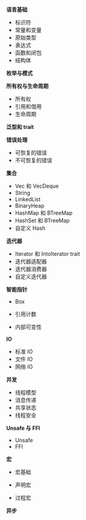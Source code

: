 **语言基础**

-   标识符
-   常量和变量
-   原始类型
-   表达式
-   函数和闭包
-   结构体

**枚举与模式**

**所有权与生命周期**

-   所有权
-   引用和借用
-   生命周期

**泛型和 trait**

**错误处理**

-   可恢复的错误
-   不可恢复的错误

**集合**

-   Vec 和 VecDeque
-   String
-   LinkedList
-   BinaryHeap
-   HashMap 和 BTreeMap
-   HashSet 和 BTreeMap
-   自定义 Hash

**迭代器**

-   Iterator 和 IntoIterator trait
-   迭代器适配器
-   迭代器消费器
-   自定义迭代器

**智能指针**

-   Box

-   引用计数
-   内部可变性

**IO**

-   标准 IO
-   文件 IO
-   网络 IO

**并发**

-   线程模型
-   消息传递
-   共享状态
-   线程安全

**Unsafe 与 FFI**

-   Unsafe
-   FFI

**宏**

-   宏基础

-   声明宏
-   过程宏

**异步**